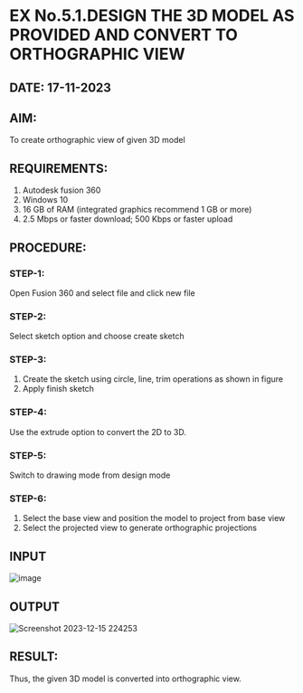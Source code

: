 # EX No.5.1.DESIGN THE 3D MODEL AS PROVIDED AND CONVERT TO ORTHOGRAPHIC VIEW
## DATE: 17-11-2023

## AIM: 
To create orthographic view of given 3D model

## REQUIREMENTS: 
1. Autodesk fusion 360
2. Windows 10
3. 16 GB of RAM (integrated graphics recommend 1 GB or more)
4. 2.5 Mbps or faster download; 500 Kbps or faster upload 

## PROCEDURE:

### STEP-1:
Open Fusion 360 and select file and click new file

### STEP-2:
Select sketch option and choose create sketch

### STEP-3: 
1. Create the sketch using circle, line, trim operations as shown in figure
2. Apply finish sketch 

### STEP-4:
 Use the extrude option to convert the 2D to 3D.

### STEP-5:
Switch to drawing mode from design mode 
          
### STEP-6:
1. Select the base view and position the model to project from base view 
2. Select the projected view to generate orthographic projections

## INPUT
![image](https://user-images.githubusercontent.com/113594316/199408705-ed302b2a-90c3-41c0-9cc4-791a93366e2a.png)

## OUTPUT
![Screenshot 2023-12-15 224253](https://github.com/Preethijgan/EX-No.5.1.-DESIGN-THE-3D-MODEL-AS-PROVIDED-AND-CONVERT-TO-ORTHOGRAPHIC-VIEW/assets/144870652/9a94ea4d-c9d7-4caf-8abb-2265a7231283)


## RESULT:
Thus, the given 3D model is converted into orthographic view.


